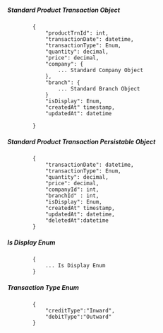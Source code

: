 ##### Standard Product Transaction Object

            {
                "productTrnId": int,
                "transactionDate": datetime,
                "transactionType": Enum,
                "quantity": decimal,
                "price": decimal,
				"company": {
					... Standard Company Object
				},
				"branch": {
					... Standard Branch Object
				}
				"isDisplay": Enum,
				"createdAt" timestamp,
				"updatedAt": datetime
                
            }
            
            
##### Standard Product Transaction Persistable Object

 			{
            	"transactionDate": datetime,
                "transactionType": Enum,
                "quantity": decimal,
                "price": decimal,
				"companyId": int,
				"branchId" : int,
				"isDisplay": Enum,
				"createdAt" timestamp,
				"updatedAt": datetime,
				"deletedAt":datetime
            }
#####  Is Display Enum
			{
				... Is Display Enum
			}
#####  Transaction Type Enum
			{
				"creditType":"Inward",
				"debitType":"Outward"
			}
